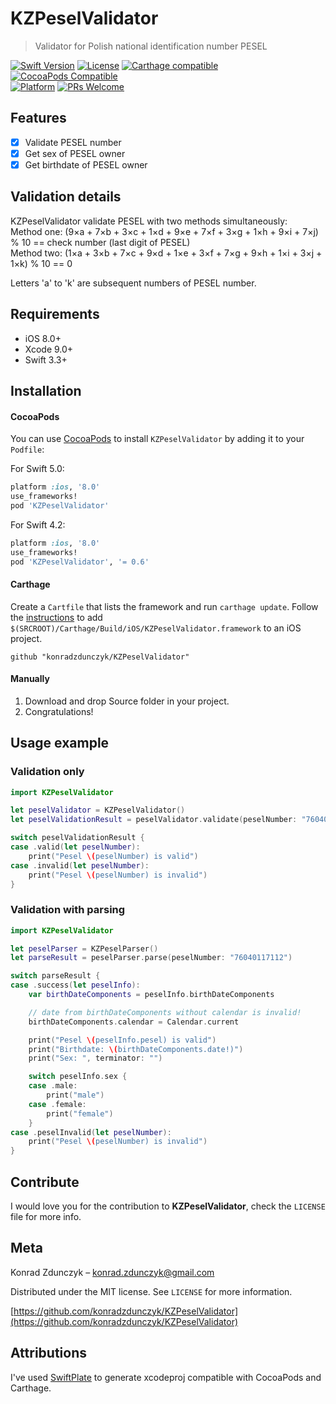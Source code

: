 # KZPeselValidator
> Validator for Polish national identification number PESEL

[![Swift Version][swift-image]][swift-url]
[![License][license-image]][license-url]
[![Carthage compatible](https://img.shields.io/badge/Carthage-compatible-4BC51D.svg?style=flat)](https://github.com/Carthage/Carthage)
[![CocoaPods Compatible](https://img.shields.io/cocoapods/v/EZSwiftExtensions.svg)](https://img.shields.io/cocoapods/v/LFAlertController.svg)  
[![Platform](https://img.shields.io/cocoapods/p/LFAlertController.svg?style=flat)](http://cocoapods.org/pods/LFAlertController)
[![PRs Welcome](https://img.shields.io/badge/PRs-welcome-brightgreen.svg?style=flat-square)](http://makeapullrequest.com)

## Features

- [x] Validate PESEL number
- [x] Get sex of PESEL owner
- [x] Get birthdate of PESEL owner

## Validation details

KZPeselValidator validate PESEL with two methods simultaneously:  
Method one: (9×a + 7×b + 3×c + 1×d + 9×e + 7×f + 3×g + 1×h + 9×i + 7×j) % 10 == check number (last digit of PESEL)  
Method two: (1×a + 3×b + 7×c + 9×d + 1×e + 3×f + 7×g + 9×h + 1×i + 3×j + 1×k) % 10 == 0  

Letters 'a' to 'k' are subsequent numbers of PESEL number.

## Requirements

- iOS 8.0+
- Xcode 9.0+
- Swift 3.3+

## Installation

#### CocoaPods
You can use [CocoaPods](http://cocoapods.org/) to install `KZPeselValidator` by adding it to your `Podfile`:

For Swift 5.0:
```ruby
platform :ios, '8.0'
use_frameworks!
pod 'KZPeselValidator'
```


For Swift 4.2:
```ruby
platform :ios, '8.0'
use_frameworks!
pod 'KZPeselValidator', '= 0.6'
```

#### Carthage
Create a `Cartfile` that lists the framework and run `carthage update`. Follow the [instructions](https://github.com/Carthage/Carthage#if-youre-building-for-ios) to add `$(SRCROOT)/Carthage/Build/iOS/KZPeselValidator.framework` to an iOS project.

```
github "konradzdunczyk/KZPeselValidator"
```

#### Manually
1. Download and drop Source folder in your project.  
2. Congratulations!  

## Usage example

### Validation only
```swift
import KZPeselValidator

let peselValidator = KZPeselValidator()
let peselValidationResult = peselValidator.validate(peselNumber: "76040117112")

switch peselValidationResult {
case .valid(let peselNumber):
    print("Pesel \(peselNumber) is valid")
case .invalid(let peselNumber):
    print("Pesel \(peselNumber) is invalid")
}
```

### Validation with parsing
```swift
import KZPeselValidator

let peselParser = KZPeselParser()
let parseResult = peselParser.parse(peselNumber: "76040117112")

switch parseResult {
case .success(let peselInfo):
    var birthDateComponents = peselInfo.birthDateComponents

    // date from birthDateComponents without calendar is invalid!
    birthDateComponents.calendar = Calendar.current

    print("Pesel \(peselInfo.pesel) is valid")
    print("Birthdate: \(birthDateComponents.date!)")
    print("Sex: ", terminator: "")

    switch peselInfo.sex {
    case .male:
        print("male")
    case .female:
        print("female")
    }
case .peselInvalid(let peselNumber):
    print("Pesel \(peselNumber) is invalid")
}
```

## Contribute

I would love you for the contribution to **KZPeselValidator**, check the ``LICENSE`` file for more info.

## Meta

Konrad Zdunczyk – konrad.zdunczyk@gmail.com

Distributed under the MIT license. See ``LICENSE`` for more information.

[https://github.com/konradzdunczyk/KZPeselValidator](https://github.com/konradzdunczyk/KZPeselValidator)

## Attributions

I've used [SwiftPlate](https://github.com/JohnSundell/SwiftPlate) to generate xcodeproj compatible with CocoaPods and Carthage.

[swift-image]:https://img.shields.io/badge/swift-3.3-orange.svg
[swift-url]: https://swift.org/
[license-image]: https://img.shields.io/badge/License-MIT-blue.svg
[license-url]: LICENSE
